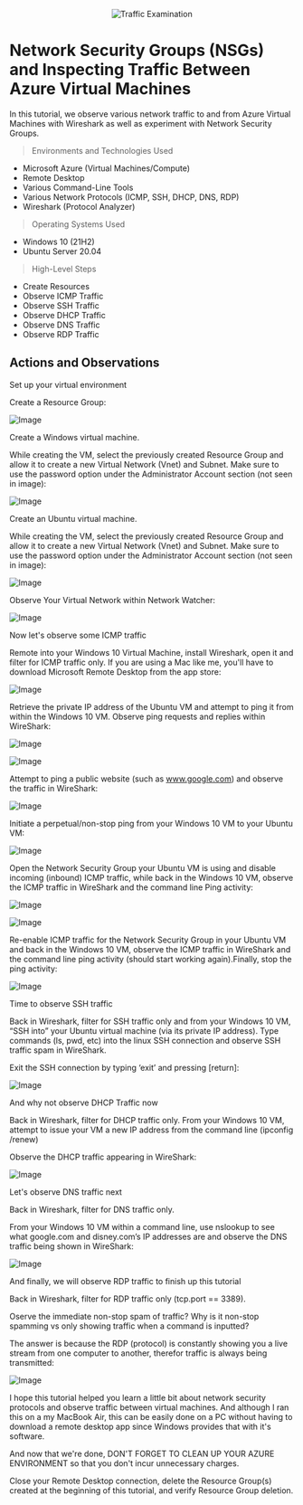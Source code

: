<p align="center">
<img src="https://i.imgur.com/Ua7udoS.png" alt="Traffic Examination"/>
</p>

# Network Security Groups (NSGs) and Inspecting Traffic Between Azure Virtual Machines

In this tutorial, we observe various network traffic to and from Azure Virtual Machines with Wireshark as well as experiment with Network Security Groups.

> Environments and Technologies Used

- Microsoft Azure (Virtual Machines/Compute)
- Remote Desktop
- Various Command-Line Tools
- Various Network Protocols (ICMP, SSH, DHCP, DNS, RDP)
- Wireshark (Protocol Analyzer)

> Operating Systems Used

- Windows 10 (21H2)
- Ubuntu Server 20.04

> High-Level Steps

- Create Resources
- Observe ICMP Traffic
- Observe SSH Traffic
- Observe DHCP Traffic
- Observe DNS Traffic
- Observe RDP Traffic

## Actions and Observations


Set up your virtual environment

Create a Resource Group:

![Image](assets/rg.png)

Create a Windows virtual machine.

While creating the VM, select the previously created Resource Group and allow it to create a new Virtual Network (Vnet) and Subnet. Make sure to use the password option under the Administrator Account section (not seen in image):

![Image](assets/win.png)

Create an Ubuntu virtual machine.

While creating the VM, select the previously created Resource Group and allow it to create a new Virtual Network (Vnet) and Subnet. Make sure to use the password option under the Administrator Account section (not seen in image):

![Image](assets/ub.png)

Observe Your Virtual Network within Network Watcher:

![Image](assets/nw.png)

Now let's observe some ICMP traffic

Remote into your Windows 10 Virtual Machine, install Wireshark, open it and filter for ICMP traffic only. If you are using a Mac like me, you'll have to download Microsoft Remote Desktop from the app store:

![Image](assets/win-l.png)

Retrieve the private IP address of the Ubuntu VM and attempt to ping it from within the Windows 10 VM. Observe ping requests and replies within WireShark:

![Image](assets/ubuntu.png)

![Image](assets/ping.png)

Attempt to ping a public website (such as www.google.com) and observe the traffic in WireShark:

![Image](assets/google.png)

Initiate a perpetual/non-stop ping from your Windows 10 VM to your Ubuntu VM:

![Image](assets/cont.png)

Open the Network Security Group your Ubuntu VM is using and disable incoming (inbound) ICMP traffic, while back in the Windows 10 VM, observe the ICMP traffic in WireShark and the command line Ping activity:

![Image](assets/port.png)

![Image](assets/timeout.png)

Re-enable ICMP traffic for the Network Security Group in your Ubuntu VM and back in the Windows 10 VM, observe the ICMP traffic in WireShark and the command line ping activity (should start working again).Finally, stop the ping activity:

![Image](assets/reenable.png)

Time to observe SSH traffic

Back in Wireshark, filter for SSH traffic only and from your Windows 10 VM, “SSH into” your Ubuntu virtual machine (via its private IP address). Type commands (ls, pwd, etc) into the linux SSH connection and observe SSH traffic spam in WireShark.

Exit the SSH connection by typing ‘exit’ and pressing [return]:

![Image](assets/ssh.png)

And why not observe DHCP Traffic now

Back in Wireshark, filter for DHCP traffic only. From your Windows 10 VM, attempt to issue your VM a new IP address from the command line (ipconfig /renew)

Observe the DHCP traffic appearing in WireShark:

![Image](assets/dhcp.png)

Let's observe DNS traffic next

Back in Wireshark, filter for DNS traffic only.

From your Windows 10 VM within a command line, use nslookup to see what google.com and disney.com’s IP addresses are and observe the DNS traffic being shown in WireShark:

![Image](assets/ns.png)

And finally, we will observe RDP traffic to finish up this tutorial

Back in Wireshark, filter for RDP traffic only (tcp.port == 3389).

Oserve the immediate non-stop spam of traffic? Why is it non-stop spamming vs only showing traffic when a command is inputted?

The answer is because the RDP (protocol) is constantly showing you a live stream from one computer to another, therefor traffic is always being transmitted:

![Image](assets/tcp.png)



I hope this tutorial helped you learn a little bit about network security protocols and observe traffic between virtual machines. And although I ran this on a my MacBook Air, this can be easily done on a PC without having to download a remote desktop app since Windows provides that with it's software.

And now that we're done, DON'T FORGET TO CLEAN UP YOUR AZURE ENVIRONMENT so that you don't incur unnecessary charges.

Close your Remote Desktop connection, delete the Resource Group(s) created at the beginning of this tutorial, and verify Resource Group deletion.
